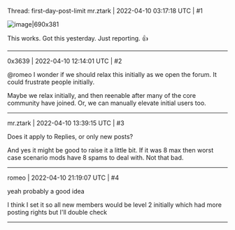 Thread: first-day-post-limit
mr.ztark | 2022-04-10 03:17:18 UTC | #1

![image|690x381](upload://nY1LKku7sUvPKiLnHSet8IpSbwC.jpeg)

This works. Got this yesterday. Just reporting. :+1:

-------------------------

0x3639 | 2022-04-10 12:14:01 UTC | #2

@romeo I wonder if we should relax this initially as we open the forum.  It could frustrate people initially.  

Maybe we relax initially, and then reenable after many of the core community have joined.  Or, we can manually elevate initial users too.

-------------------------

mr.ztark | 2022-04-10 13:39:15 UTC | #3

Does it apply to Replies, or only new posts?

And yes it might be good to raise it a little bit. If it was 8 max then worst case scenario mods have 8 spams to deal with. Not that bad.

-------------------------

romeo | 2022-04-10 21:19:07 UTC | #4

yeah probably a good idea

I think I set it so all new members would be level 2 initially which had more posting rights but I'll double check

-------------------------

